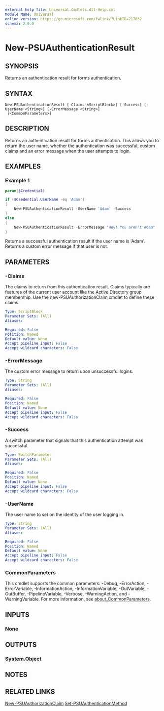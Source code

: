 ```yaml
---
external help file: Universal.Cmdlets.dll-Help.xml
Module Name: Universal
online version: https://go.microsoft.com/fwlink/?LinkID=217032
schema: 2.0.0
---
```


# New-PSUAuthenticationResult

## SYNOPSIS

Returns an authentication result for forms authentication. 

## SYNTAX

```
New-PSUAuthenticationResult [-Claims <ScriptBlock>] [-Success] [-UserName <String>] [-ErrorMessage <String>]
 [<CommonParameters>]
```

## DESCRIPTION

Returns an authentication result for forms authentication. This allows you to return the user name, whether the authentication was successful, custom claims and an error message when the user attempts to login. 

## EXAMPLES

### Example 1
```powershell
param($Credential)

if ($Credential.UserName -eq 'Adam')
{
    New-PSUAuthenticationResult -UserName 'Adam' -Success
}
else 
{
    New-PSUAuthenticationResult -ErrorMessage "Hey! You aren't Adam"
}
```

Returns a successful authentication result if the user name is 'Adam'. Returns a custom error message if that user is not. 

## PARAMETERS

### -Claims

The claims to return from this authentication result. Claims typically are features of the current user account like the Active Directory group membership. Use the new-PSUAuthorizationClaim cmdlet to define these claims. 

```yaml
Type: ScriptBlock
Parameter Sets: (All)
Aliases:

Required: False
Position: Named
Default value: None
Accept pipeline input: False
Accept wildcard characters: False
```

### -ErrorMessage

The custom error message to return upon unsuccessful logins. 

```yaml
Type: String
Parameter Sets: (All)
Aliases:

Required: False
Position: Named
Default value: None
Accept pipeline input: False
Accept wildcard characters: False
```

### -Success

A switch parameter that signals that this authentication attempt was successful. 

```yaml
Type: SwitchParameter
Parameter Sets: (All)
Aliases:

Required: False
Position: Named
Default value: None
Accept pipeline input: False
Accept wildcard characters: False
```

### -UserName

The user name to set on the identity of the user logging in. 

```yaml
Type: String
Parameter Sets: (All)
Aliases:

Required: False
Position: Named
Default value: None
Accept pipeline input: False
Accept wildcard characters: False
```

### CommonParameters
This cmdlet supports the common parameters: -Debug, -ErrorAction, -ErrorVariable, -InformationAction, -InformationVariable, -OutVariable, -OutBuffer, -PipelineVariable, -Verbose, -WarningAction, and -WarningVariable. For more information, see [about_CommonParameters](http://go.microsoft.com/fwlink/?LinkID=113216).

## INPUTS

### None

## OUTPUTS

### System.Object
## NOTES

## RELATED LINKS

[New-PSUAuthorizationClaim](New-PSUAuthorizationClaim.md)
[Set-PSUAuthenticationMethod](Set-PSUAuthenticationMethod.md)
